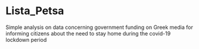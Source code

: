 # Lista_Petsa
Simple analysis on data concerning government funding on Greek media for informing citizens about the need to stay home during the covid-19 lockdown period
